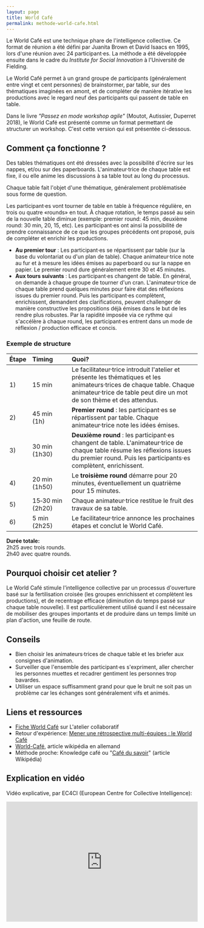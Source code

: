```yaml
---
layout: page
title: World Café
permalink: methode-world-cafe.html
---
```


Le World Café est une technique phare de l'intelligence collective. Ce format de réunion a été défini par Juanita Brown et David Isaacs en 1995, lors d'une réunion avec 24 participant·es. La méthode a été développée ensuite dans le cadre du *Institute for Social Innovation* à l'Université de Fielding.

Le World Café permet à un grand groupe de participants (généralement entre vingt et cent personnes) de brainstormer, par table, sur des thématiques imaginées en amont, et de compléter de manière itérative les productions avec le regard neuf des participants qui passent de table en table.

Dans le livre *"Passez en mode workshop agile"* (Moutot, Autissier, Duperret 2018), le World Café est présenté comme un format permettant de structurer un workshop. C'est cette version qui est présentée ci-dessous.

## Comment ça fonctionne ?

Des tables thématiques ont été dressées avec la possibilité d'écrire sur les nappes, et/ou sur des paperboards. L'animateur·trice de chaque table est fixe, il ou elle anime les discussions à sa table tout au long du processus.

Chaque table fait l'objet d'une thématique, généralement problématisée sous forme de question.

Les participant·es vont tourner de table en table à fréquence régulière, en trois ou quatre «rounds» en tout. À chaque rotation, le temps passé au sein de la nouvelle table diminue (exemple: premier round: 45 min, deuxième round: 30 min, 20, 15, etc). Les participant·es ont ainsi la possibilité de prendre connaissance de ce que les groupes précédents ont proposé, puis de compléter et enrichir les productions.

- **Au premier tour** : Les participant·es se répartissent par table (sur la base du volontariat ou d'un plan de table). Chaque animateur·trice note au fur et à mesure les idées émises au paperboard ou sur la nappe en papier. Le premier round dure généralement entre 30 et 45 minutes.
- **Aux tours suivants** : Les participant·es changent de table. En général, on demande à chaque groupe de tourner d'un cran. L'animateur·trice de chaque table prend quelques minutes pour faire état des réflexions issues du premier round. Puis les participant·es complètent, enrichissent, demandent des clarifications, peuvent challenger de manière constructive les propositions déjà émises dans le but de les rendre plus robustes. Par la rapidité imposée via ce rythme qui s'accélère à chaque round, les participant·es entrent dans un mode de réflexion / production efficace et concis.

### Exemple de structure

| Étape   | Timing  | Quoi?    |
|:------- |:------- |:----------------- |
| 1) | 15 min | Le facilitateur·trice introduit l'atelier et présente les thématiques et les animateurs·trices de chaque table. Chaque animateur·trice de table peut dire un mot de son thème et des attendus. |
| 2) | 45 min (1h) | **Premier round** : les participant·es se répartissent par table. Chaque animateur·trice note les idées émises. |
| 3) | 30 min (1h30) | **Deuxième round** : les participant·es changent de table. L'animateur·trice de chaque table résume les réflexions issues du premier round. Puis les participants·es complètent, enrichissent. |
| 4) | 20 min (1h50) | Le **troisième round** démarre pour 20 minutes, éventuellement un quatrième pour 15 minutes. |
| 5) | 15‑30&nbsp;min (2h20) | Chaque animateur·trice restitue le fruit des travaux de sa table. |
| 6) | 5 min (2h25) | Le facilitateur·trice annonce les prochaines étapes et conclut le World Café. |

**Durée totale:**  
2h25 avec trois rounds.  
2h40 avec quatre rounds.

## Pourquoi choisir cet atelier ?

Le World Café stimule l'intelligence collective par un processus d'ouverture basé sur la fertilisation croisée (les groupes enrichissent et complètent les productions), et de recentrage efficace (diminution du temps passé sur chaque table nouvelle). Il est particulièrement utilisé quand il est nécessaire de mobiliser des groupes importants et de produire dans un temps limité un plan d'action, une feuille de route.

## Conseils

- Bien choisir les animateurs·trices de chaque table et les briefer aux consignes d'animation.
- Surveiller que l'ensemble des participant·es s'expriment, aller chercher les personnes muettes et recadrer gentiment les personnes trop bavardes.
- Utiliser un espace suffisamment grand pour que le bruit ne soit pas un problème car les échanges sont généralement vifs et animés.

## Liens et ressources

- [Fiche World Café](https://www.atelier-collaboratif.com/58-world-cafe.html) sur L'atelier collaboratif
- Retour d'expérience: [Mener une rétrospective multi-équipes : le World Café](https://jp-lambert.me/mener-une-r%C3%A9trospective-multi-%C3%A9quipes-le-world-caf%C3%A9-f7f7914a8655)
- [World-Café](https://de.wikipedia.org/wiki/World-Caf%C3%A9), article wikipédia en allemand
- Méthode proche: Knowledge café ou "[Café du savoir](https://fr.wikipedia.org/wiki/Caf%C3%A9_du_savoir)" (article Wikipédia)

## Explication en vidéo

Vidéo explicative, par EC4CI (European Centre for Collective Intelligence):

<iframe width="100%" height="315" src="https://www.youtube.com/embed/KxRw34MvH5U" title="YouTube video player" frameborder="0" allow="accelerometer; autoplay; clipboard-write; encrypted-media; gyroscope; picture-in-picture" allowfullscreen></iframe>


